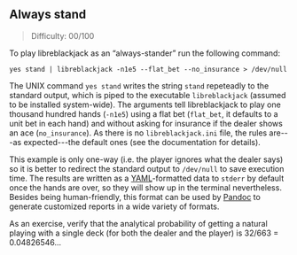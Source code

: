 ## Always stand

> Difficulty: 00/100

To play libreblackjack as an “always-stander” run the following command:

```
yes stand | libreblackjack -n1e5 --flat_bet --no_insurance > /dev/null
```

The UNIX command `yes stand` writes the string `stand` repeteadly to the standard output, which is piped to the executable `libreblackjack` (assumed to be installed system-wide). The arguments tell libreblackjack to play one thousand hundred hands (`-n1e5`) using a flat bet (`flat_bet`, it defaults to a unit bet in each hand) and without asking for insurance if the dealer shows an ace (`no_insurance`). As there is no `libreblackjack.ini` file, the rules are---as expected---the default ones (see the documentation for details).

This example is only one-way (i.e. the player ignores what the dealer says) so it is better to redirect the standard output to `/dev/null` to save execution time. The results are written as a [YAML](http://yaml.org/)-formatted data to `stderr` by default once the hands are over, so they will show up in the terminal nevertheless. Besides being human-friendly, this format can be used by [Pandoc](http://pandoc.org/) to generate customized reports in a wide variety of formats.


As an exercise, verify that the analytical probability of getting a natural playing with a single deck (for both the dealer and the player) is 32/663 = 0.04826546...

